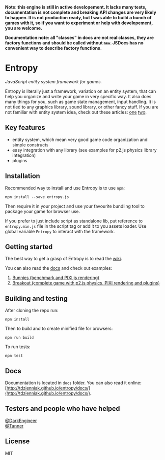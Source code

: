 __Note: this engine is still in active developement. It lacks many tests, documentation is not complete and breaking API changes are very likely to happen. It is not production ready, but I was able to build a bunch of games with it, so if you want to experiment or help with developement, you are welcome.__

__Documentation note: all "classes" in docs are not real classes, they are factory functions and should be called without `new`. JSDocs has no convenient way to describe factory functions.__

# Entropy

_JavaScript entity system framework for games._

Entropy is literally just a framework, variation on an entity system, that can help you organize and write your game in very specific way. It also does many things for you, such as game state management, input handling. It is not tied to any graphics library, sound library, or other fancy stuff. If you are not familiar with entity system idea, check out these articles: [one](http://www.gamedev.net/page/resources/_/technical/game-programming/understanding-component-entity-systems-r3013) [two](http://entity-systems.wikidot.com/es-tutorials).

## Key features

- entity system, which mean very good game code organization and simple constructs
- easy integration with any library (see examples for p2.js physics library integration)
- plugins

## Installation

Recommended way to install and use Entropy is to use `npm`:
```
npm install --save entropy.js
```

Then require it in your project and use your favourite bundling tool to package your game for browser use.

If you prefer to just include script as standalone lib, put reference to `entropy.min.js` file in the script tag or add it to you assets loader. Use global variable `Entropy` to interact with the framework.

## Getting started

The best way to get a grasp of Entropy is to read the [wiki](https://github.com/tdzienniak/entropy/wiki).

You can also read the [docs](http://tdzienniak.github.io/entropy/docs/entropy.js/1.0.0-alpha.1/) and check out examples:

1. [Bunnies (benchmark and PIXI.js rendering)](http://tdzienniak.github.io/entropy/example/bunnies/)
2. [Breakout (complete game with p2.js physics, PIXI rendering and plugins)](http://tdzienniak.github.io/entropy/example/breakout/)

## Building and testing

After cloning the repo run:
```
npm install
```

Then to build and to create minified file for browsers:
```
npm run build
```

To run tests:
```
npm test
```

## Docs

Documentation is located in `docs` folder. You can also read it online: [http://tdzienniak.github.io/entropy/docs/](http://tdzienniak.github.io/entropy/docs/).

## Testers and people who have helped

[@DarkEngineer](https://github.com/DarkEngineer)  
[@Tanner](https://github.com/tannernetwork)

## License

MIT
